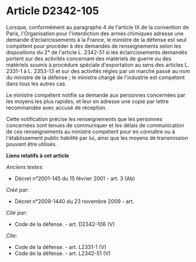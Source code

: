 # Article D2342-105

Lorsque, conformément au paragraphe 4 de l'article IX de la convention de Paris, l'Organisation pour l'interdiction des armes
chimiques adresse une demande d'éclaircissements à la France, le ministre de la défense est seul compétent pour procéder à
des demandes de renseignements selon les dispositions du 2° de l'article L. 2342-51 si les éclaircissements demandés portent
sur des activités concernant des matériels de guerre ou des matériels soumis à procédure spéciale d'exportation au sens des
articles L. 2331-1 à L. 2353-13 et sur des activités régies par un marché passé au nom du ministre de la défense ; le
ministre chargé de l'industrie est compétent dans tous les autres cas. 

Le ministre compétent notifie sa demande aux personnes concernées par les moyens les plus rapides, et leur en adresse une
copie par lettre recommandée avec accusé de réception. 

Cette notification précise les renseignements que les personnes concernées sont tenues de communiquer et les délais de
communication de ces renseignements au ministre compétent pour en connaître ou à l'établissement public habilité par lui,
ainsi que les moyens de transmission pouvant être utilisés.

**Liens relatifs à cet article**

_Anciens textes_:

  - Décret n°2001-145 du 15 février 2001 - art. 3 (Ab)

_Créé par_:

  - Décret n°2009-1440 du 23 novembre 2009 - art.

_Cité par_:

  - Code de la défense. - art. D2342-106 (V)

_Cite_:

  - Code de la défense. - art. L2331-1 (V)
  - Code de la défense. - art. L2342-51 (V)
